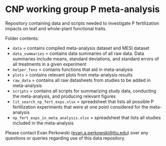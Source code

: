 # CNP working group P meta-analysis

Repository containing data and scripts needed to investigate P fertilization impacts on leaf and whole-plant functional traits.

Folder contents:
 - `data`                                  = contains compiled meta-analysis dataset and MESI dataset
 - `data_summaries`                        = contains data summaries of all raw data. Data summaries include means, standard deviations, and standard errors of all treatments in a given experiment
 - `helper_fxns`                           = contains functions that aid in meta-analysis
 - `plots`                                 = contains relevant plots from meta-analysis results
 - `raw_data`                              = contains all raw datasheets from studies to be added in meta-analysis
 - `scripts`                               = contains all scripts for summarizing study data, conducting the meta-analysis, and producing relevant figures
 - `lit_search_np_fert_exps.xlsx`          = spreadsheet that lists all possible P fertilization experiments that were at one point considered for the meta-analysis
 - `np_fert_exps_in_meta_analysis.xlsx`    = spreadsheet that lists all studies included in the meta-analysis

Please contact Evan Perkowski ([evan.a.perkowski@ttu.edu](mailto:evan.a.perkowski@ttu.edu)) over any questions or queries regarding use of this data repository.
